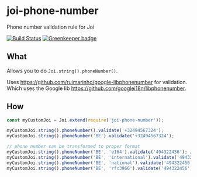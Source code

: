 # joi-phone-number

Phone number validation rule for Joi

[![Build Status](https://travis-ci.org/Salesflare/joi-phone-number.svg?branch=master)](https://travis-ci.org/Salesflare/joi-phone-number)
[![Greenkeeper badge](https://badges.greenkeeper.io/Salesflare/joi-phone-number.svg)](https://greenkeeper.io/)

## What

Allows you to do `Joi.string().phoneNumber()`.

Uses https://github.com/ruimarinho/google-libphonenumber for validation.
Which uses the Google lib https://github.com/googlei18n/libphonenumber.

## How

```js
const myCustomJoi = Joi.extend(require('joi-phone-number'));

myCustomJoi.string().phoneNumber().validate('+32494567324');
myCustomJoi.string().phoneNumber('BE').validate('+32494567324');

// phone number can be transformed to proper format
myCustomJoi.string().phoneNumber('BE', 'e164').validate('494322456'); // '+32494322456'
myCustomJoi.string().phoneNumber('BE', 'international').validate('494322456'); // '+32 494 32 24 56'
myCustomJoi.string().phoneNumber('BE', 'national').validate('494322456'); // '0494 32 24 56'
myCustomJoi.string().phoneNumber('BE', 'rfc3966').validate('494322456'); // 'tel:+32-494-32-24-56'
```
